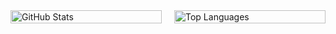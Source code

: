<div style="display: flex; justify-content: space-between;">

  <div style="flex: 1; margin-right: 10px;">
    <img src="https://github-readme-stats.vercel.app/api?username=wafflelover404&theme=dark&show_icons=true&count_private=true" alt="GitHub Stats" style="width: 100%;"/>
  </div>

  <div style="flex: 1; margin-left: 10px;">
    <img src="https://github-readme-stats.vercel.app/api/top-langs/?username=wafflelover404&layout=donut-vertical&theme=dark&langs_count=10&rank_icon=github" alt="Top Languages" style="width: 100%;"/>
  </div>

</div>
